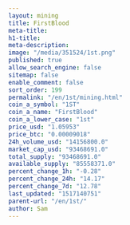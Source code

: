 ```yaml
---
layout: mining
title: FirstBlood
meta-title: 
h1-title: 
meta-description: 
image: "/media/351524/1st.png"
published: true
allow_search_engine: false
sitemap: false
enable_comment: false
sort_order: 199
permalink: "/en/1st/mining.html"
coin_a_symbol: "1ST"
coin_a_name: "FirstBlood"
coin_a_lower_case: "1st"
price_usd: "1.05953"
price_btc: "0.00009018"
24h_volume_usd: "14156800.0"
market_cap_usd: "93468691.0"
total_supply: "93468691.0"
available_supply: "85558371.0"
percent_change_1h: "-0.28"
percent_change_24h: "14.17"
percent_change_7d: "12.78"
last_updated: "1517140751"
parent-url: "/en/1st/"
author: Sam
---
```


